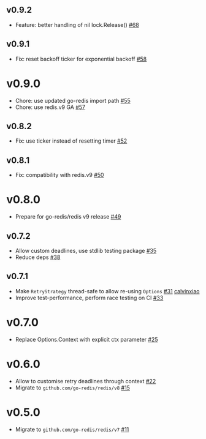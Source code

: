 ## v0.9.2

- Feature: better handling of nil lock.Release() [#68](https://github.com/bsm/redislock/pull/68)

## v0.9.1

- Fix: reset backoff ticker for exponential backoff [#58](https://github.com/bsm/redislock/pull/58)

# v0.9.0

- Chore: use updated go-redis import path [#55](https://github.com/bsm/redislock/pull/55)
- Chore: use redis.v9 GA [#57](https://github.com/bsm/redislock/pull/57)

## v0.8.2

- Fix: use ticker instead of resetting timer [#52](https://github.com/bsm/redislock/pull/52)

## v0.8.1

- Fix: compatibility with redis.v9 [#50](https://github.com/bsm/redislock/pull/50)

# v0.8.0

- Prepare for go-redis/redis v9 release [#49](https://github.com/bsm/redislock/pull/49)

## v0.7.2

- Allow custom deadlines, use stdlib testing package [#35](https://github.com/bsm/redislock/pull/35)
- Reduce deps [#38](https://github.com/bsm/redislock/pull/38)

## v0.7.1

- Make `RetryStrategy` thread-safe to allow re-using `Options` [#31](https://github.com/bsm/redislock/pull/31) [calvinxiao](https://github.com/calvinxiao)
- Improve test-performance, perform race testing on CI [#33](https://github.com/bsm/redislock/pull/33)

# v0.7.0

- Replace Options.Context with explicit ctx parameter [#25](https://github.com/bsm/redislock/pull/25)

# v0.6.0

- Allow to customise retry deadlines through context [#22](https://github.com/bsm/redislock/pull/22)
- Migrate to `github.com/go-redis/redis/v8` [#15](https://github.com/bsm/redislock/pull/15)

# v0.5.0

- Migrate to `github.com/go-redis/redis/v7` [#11](https://github.com/bsm/redislock/pull/11)
